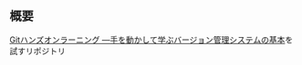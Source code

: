 ## 概要
[Gitハンズオンラーニング ―手を動かして学ぶバージョン管理システムの基本](https://www.oreilly.co.jp/books/9784814401048/)を試すリポジトリ
